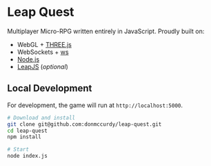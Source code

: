 Leap Quest
==========

Multiplayer Micro-RPG written entirely in JavaScript. Proudly built on:

* WebGL + [THREE.js](http://threejs.org/)
* WebSockets + [ws](http://einaros.github.io/ws/)
* [Node.js](http://nodejs.org/)
* [LeapJS](http://js.leapmotion.com/) (*optional*)

## Local Development

For development, the game will run at `http://localhost:5000`.

```bash
# Download and install
git clone git@github.com:donmccurdy/leap-quest.git
cd leap-quest
npm install

# Start
node index.js
```
